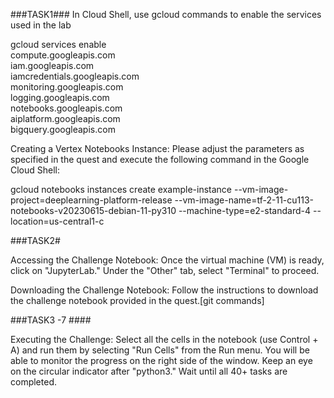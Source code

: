 ###TASK1###
In Cloud Shell, use gcloud commands to enable the services used in the lab



gcloud services enable \
  compute.googleapis.com \
  iam.googleapis.com \
  iamcredentials.googleapis.com \
  monitoring.googleapis.com \
  logging.googleapis.com \
  notebooks.googleapis.com \
  aiplatform.googleapis.com \
  bigquery.googleapis.com

Creating a Vertex Notebooks Instance:
Please adjust the parameters as specified in the quest and execute the following command in the Google Cloud Shell:

gcloud notebooks instances create example-instance --vm-image-project=deeplearning-platform-release --vm-image-name=tf-2-11-cu113-notebooks-v20230615-debian-11-py310 --machine-type=e2-standard-4 --location=us-central1-c

###TASK2#


Accessing the Challenge Notebook:
Once the virtual machine (VM) is ready, click on "JupyterLab." Under the "Other" tab, select "Terminal" to proceed.

Downloading the Challenge Notebook:
Follow the instructions to download the challenge notebook provided in the quest.[git commands]



###TASK3 -7 ####

Executing the Challenge:
Select all the cells in the notebook (use Control + A) and run them by selecting "Run Cells" from the Run menu. You will be able to monitor the progress on the right side of the window. Keep an eye on the circular indicator after "python3." Wait until all 40+ tasks are completed.
